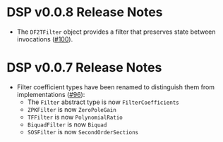 # DSP v0.0.8 Release Notes

- The `DF2TFilter` object provides a filter that preserves state
  between invocations ([#100](https://github.com/JuliaDSP/DSP.jl/pull/100)).

# DSP v0.0.7 Release Notes

- Filter coefficient types have been renamed to distinguish them from implementations ([#96](https://github.com/JuliaDSP/DSP.jl/pull/96)):
  - The `Filter` abstract type is now `FilterCoefficients`
  - `ZPKFilter` is now `ZeroPoleGain`
  - `TFFilter` is now `PolynomialRatio`
  - `BiquadFilter` is now `Biquad`
  - `SOSFilter` is now `SecondOrderSections`
